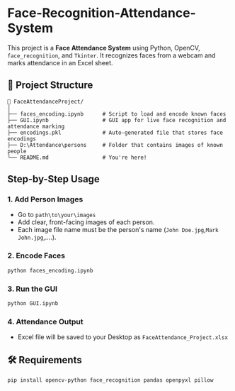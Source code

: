 # Face-Recognition-Attendance-System

This project is a **Face Attendance System** using Python, OpenCV, `face_recognition`, and `Tkinter`. It recognizes faces from a webcam and marks attendance in an Excel sheet.

## 📁 Project Structure

```
📂 FaceAttendanceProject/
│
├── faces_encoding.ipynb      # Script to load and encode known faces
├── GUI.ipynb                 # GUI app for live face recognition and attendance marking
├── encodings.pkl             # Auto-generated file that stores face encodings
├── D:\Attendance\persons     # Folder that contains images of known people
└── README.md                 # You're here!
```

##  Step-by-Step Usage

### 1. Add Person Images
- Go to `path\to\your\images`
- Add clear, front-facing images of each person.
- Each image file name must be the person's name (`John Doe.jpg`,`Mark John.jpg`,....).

### 2. Encode Faces
```bash
python faces_encoding.ipynb
```

### 3. Run the GUI
```bash
python GUI.ipynb
```

### 4. Attendance Output
- Excel file will be saved to your Desktop as `FaceAttendance_Project.xlsx`

## 🛠️ Requirements
```bash
pip install opencv-python face_recognition pandas openpyxl pillow
```
